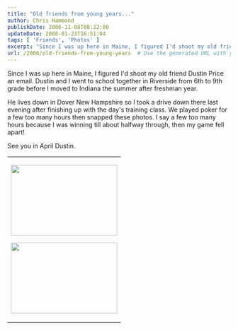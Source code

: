 ```yaml
---
title: "Old friends from young years..."
author: Chris Hammond
publishDate: 2006-11-08T08:22:00
updateDate: 2008-01-23T16:51:04
tags: [ 'Friends', 'Photos' ]
excerpt: "Since I was up here in Maine, I figured I'd shoot my old friend Dustin Price an email. Dustin and I went to school together in Riverside from 6th to 9th grade before I moved to Indiana the summer after freshman year.  He lives down in Dover New Hampshire so I took a drive down there last evening after finishing up with the day's training class. We played poker for a few too many hours then snapped these photos. I say a few too many hours because I was winning till about halfway through, then my game fell apart! See you in April..."
url: /2006/old-friends-from-young-years  # Use the generated URL with year
---
```

<P>Since I was up here in Maine, I figured I'd shoot my old friend Dustin Price an email. Dustin and I went to school together in Riverside from 6th to 9th grade before I moved to Indiana the summer after freshman year. </P> <P>He lives down in Dover New Hampshire so I took a drive down there last evening after finishing up with the day's training class. We played poker for a few too many hours then snapped these photos. I say a few too many hours because I was winning till about halfway through, then my game fell apart!</P> <P>See you in April Dustin.</P> <TABLE class="" cellSpacing=0 width="100%"> <TBODY> <TR vAlign=top> <TD class=""> <P><A href="https://www.flickr.com/photos/chammond/292104953/" mce_href="https://www.flickr.com/photos/chammond/292104953/"><IMG height=160 alt="" src="https://static.flickr.com/120/292104953_6ddd4583ee_m.jpg" width=240 mce_src="https://static.flickr.com/120/292104953_6ddd4583ee_m.jpg"></A></P> <P class=Photo><A href="https://www.flickr.com/photos/chammond/292104947/" mce_href="https://www.flickr.com/photos/chammond/292104947/"><IMG height=160 alt="" src="https://static.flickr.com/122/292104947_0ea70aa5c3_m.jpg" width=240 mce_src="https://static.flickr.com/122/292104947_0ea70aa5c3_m.jpg"></A></P></TD></TR></TBODY></TABLE>
